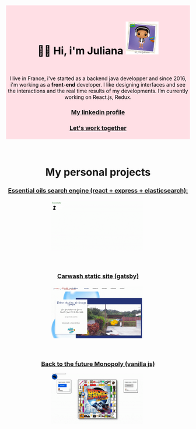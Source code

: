 <div align="center" style="background-color:#ffdfe5; color:#000; padding:5px">

<h1>👋🏽 Hi, i'm Juliana  <img src="./assets/funkome.gif"  alt=""  width="90"  height="90"  /> </h1>
<br/>
<p> I live in France, i've started as a backend java developper and since 2016, i'm working as a <strong>front-end</strong> developer. I like designing interfaces and see the interactions and the real time results of my developments.
 I’m currently working on React.js, Redux. 
</p>
<h3><a href="https://www.linkedin.com/in/juliana-j-45500115b/">My linkedin profile</a></h3>
<h3> <a href="https://www.malt.fr/profile/julianajeanmarie">Let's work together</a></h3>
</div>

<br/>
<br/>
<div align="center">
<h1>My personal projects </h1>

<h3><a href="https://essentialy.herokuapp.com/">Essential oils search engine (react + express + elasticsearch): </a></h3>

<div>
 <img src = "./assets/essentiallyDesktop.gif" alt="" width="50%" />
 <img src = "./assets/essentiallyMobile.gif" alt="" width="10%" />
<div>
</div>

<br/>
<br/>

<h3><a href="https://www.carwashautomateservice.fr/#accueil">Carwash static site (gatsby) </a></h3>

<div>
 <img src = "./assets/carwashDesktop.gif" alt="" width="50%" />
 <img src = "./assets/carwashMobile.gif" alt="" width="10%"/>

<div>
</div>

<br/>
<br/>

<h3><a href="https://julianajm.github.io/back-to-the-future-monopoly/">Back to the future Monopoly (vanilla js)</a></h3>

<div>
 <img src = "./assets/MonopolyDesktop.gif" alt="" width="50%" />
 <img src = "./assets/monopolyMobile.gif" alt="" width="10%"/>
<div>
</div>
</div>

